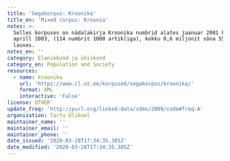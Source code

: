 ```yaml
---
title: 'Segakorpus: Kroonika'
title_en: 'Mixed corpus: Kroonia'
notes: >-
  Selles korpuses on nädalakirja Kroonika numbrid alates jaanuar 2001 kuni
  aprill 2003, (114 numbrit 1000 artikliga), kokku 0,6 miljonit sõna 55 tuhandes
  lauses.
notes_en: ''
category: Elanikkond ja ühiskond
category_en: Population and Society
resources:
  - name: kroonika
    url: 'https://www.cl.ut.ee/korpused/segakorpus/kroonika/'
    format: XML
    interactive: 'False'
license: OTHER
update_freq: 'http://purl.org/linked-data/sdmx/2009/code#freq-A'
organization: Tartu Ülikool
maintainer_name: ''
maintainer_email: ''
maintainer_phone: ''
date_issued: '2020-03-28T17:34:35.385Z'
date_modified: '2020-03-28T17:34:35.385Z'
---
```


